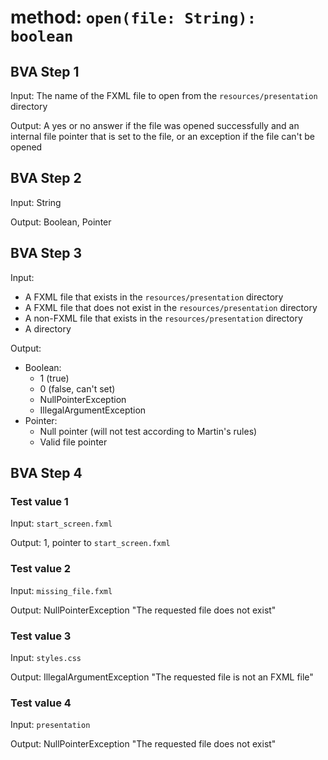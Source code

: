 # method: `open(file: String): boolean`

## BVA Step 1
Input: The name of the FXML file to open from the `resources/presentation` directory

Output: A yes or no answer if the file was opened successfully and an internal file pointer that is set to the file, or an exception if the file can't be opened

## BVA Step 2
Input: String

Output: Boolean, Pointer

## BVA Step 3
Input:
- A FXML file that exists in the `resources/presentation` directory
- A FXML file that does not exist in the `resources/presentation` directory
- A non-FXML file that exists in the `resources/presentation` directory
- A directory

Output:
- Boolean:
  - 1 (true)
  - 0 (false, can't set)
  - NullPointerException
  - IllegalArgumentException
- Pointer:
  - Null pointer (will not test according to Martin's rules)
  - Valid file pointer

## BVA Step 4
### Test value 1
Input: `start_screen.fxml`

Output: 1, pointer to `start_screen.fxml`
### Test value 2
Input: `missing_file.fxml`

Output: NullPointerException "The requested file does not exist"
### Test value 3
Input: `styles.css`

Output: IllegalArgumentException "The requested file is not an FXML file"
### Test value 4
Input: `presentation`

Output: NullPointerException "The requested file does not exist"
